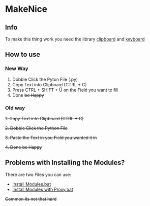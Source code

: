 # MakeNice
## Info
To make this thing work you need the library [clipboard](https://pypi.org/project/clipboard/) and [keyboard](https://pypi.org/project/keyboard/)

## How to use

### New Way
1. Dobble Click the Pyton File (.py)
2. Copy Text into Clipboard (CTRL + C)
3. Press CTRL + SHIFT + Ü on the Field you want to fill
4. Done ~~be Happy~~

### Old way
~~1. Copy Text into Clipboard (CTRL + C)~~

~~2. Dobble Click the Python File~~

~~3. Paste the Text in you Field you wanted it in~~

~~4. Done be Happy~~



## Problems with Installing the Modules?

There are two Files you can use:
* [Install Modules.bat](https://github.com/InteractiveNinja/MakeNice/blob/master/Install%20Modules.bat)
* [Install Modules with Proxy.bat](https://github.com/InteractiveNinja/MakeNice/blob/master/Install%20Modules%20with%20Proxy.bat)

~~Common its not that hard~~ 
